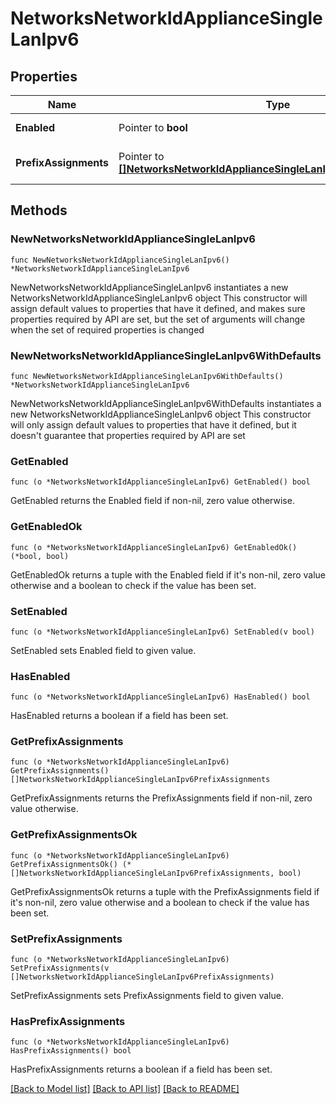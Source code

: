 # NetworksNetworkIdApplianceSingleLanIpv6

## Properties

Name | Type | Description | Notes
------------ | ------------- | ------------- | -------------
**Enabled** | Pointer to **bool** | Enable IPv6 on VLAN. | [optional] 
**PrefixAssignments** | Pointer to [**[]NetworksNetworkIdApplianceSingleLanIpv6PrefixAssignments**](NetworksNetworkIdApplianceSingleLanIpv6PrefixAssignments.md) | Prefix assignments on the VLAN | [optional] 

## Methods

### NewNetworksNetworkIdApplianceSingleLanIpv6

`func NewNetworksNetworkIdApplianceSingleLanIpv6() *NetworksNetworkIdApplianceSingleLanIpv6`

NewNetworksNetworkIdApplianceSingleLanIpv6 instantiates a new NetworksNetworkIdApplianceSingleLanIpv6 object
This constructor will assign default values to properties that have it defined,
and makes sure properties required by API are set, but the set of arguments
will change when the set of required properties is changed

### NewNetworksNetworkIdApplianceSingleLanIpv6WithDefaults

`func NewNetworksNetworkIdApplianceSingleLanIpv6WithDefaults() *NetworksNetworkIdApplianceSingleLanIpv6`

NewNetworksNetworkIdApplianceSingleLanIpv6WithDefaults instantiates a new NetworksNetworkIdApplianceSingleLanIpv6 object
This constructor will only assign default values to properties that have it defined,
but it doesn't guarantee that properties required by API are set

### GetEnabled

`func (o *NetworksNetworkIdApplianceSingleLanIpv6) GetEnabled() bool`

GetEnabled returns the Enabled field if non-nil, zero value otherwise.

### GetEnabledOk

`func (o *NetworksNetworkIdApplianceSingleLanIpv6) GetEnabledOk() (*bool, bool)`

GetEnabledOk returns a tuple with the Enabled field if it's non-nil, zero value otherwise
and a boolean to check if the value has been set.

### SetEnabled

`func (o *NetworksNetworkIdApplianceSingleLanIpv6) SetEnabled(v bool)`

SetEnabled sets Enabled field to given value.

### HasEnabled

`func (o *NetworksNetworkIdApplianceSingleLanIpv6) HasEnabled() bool`

HasEnabled returns a boolean if a field has been set.

### GetPrefixAssignments

`func (o *NetworksNetworkIdApplianceSingleLanIpv6) GetPrefixAssignments() []NetworksNetworkIdApplianceSingleLanIpv6PrefixAssignments`

GetPrefixAssignments returns the PrefixAssignments field if non-nil, zero value otherwise.

### GetPrefixAssignmentsOk

`func (o *NetworksNetworkIdApplianceSingleLanIpv6) GetPrefixAssignmentsOk() (*[]NetworksNetworkIdApplianceSingleLanIpv6PrefixAssignments, bool)`

GetPrefixAssignmentsOk returns a tuple with the PrefixAssignments field if it's non-nil, zero value otherwise
and a boolean to check if the value has been set.

### SetPrefixAssignments

`func (o *NetworksNetworkIdApplianceSingleLanIpv6) SetPrefixAssignments(v []NetworksNetworkIdApplianceSingleLanIpv6PrefixAssignments)`

SetPrefixAssignments sets PrefixAssignments field to given value.

### HasPrefixAssignments

`func (o *NetworksNetworkIdApplianceSingleLanIpv6) HasPrefixAssignments() bool`

HasPrefixAssignments returns a boolean if a field has been set.


[[Back to Model list]](../README.md#documentation-for-models) [[Back to API list]](../README.md#documentation-for-api-endpoints) [[Back to README]](../README.md)



